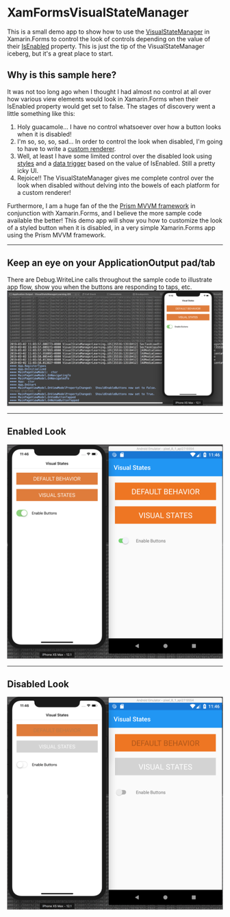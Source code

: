 # XamFormsVisualStateManager
This is a small demo app to show how to use the [VisualStateManager](https://docs.microsoft.com/en-us/xamarin/xamarin-forms/user-interface/visual-state-manager) in Xamarin.Forms to control the look of controls depending on the value of their [IsEnabled](https://docs.microsoft.com/en-us/dotnet/api/xamarin.forms.visualelement.isenabled?view=xamarin-forms) property. This is just the tip of the VisualStateManager iceberg, but it's a great place to start.

## Why is this sample here?
It was not too long ago when I thought I had almost no control at all over how various view elements would look in Xamarin.Forms when their IsEnabled property would get set to false. The stages of discovery went a little something like this:
1. Holy guacamole... I have no control whatsoever over how a button looks when it is disabled!
2. I'm so, so, so, sad... In order to control the look when disabled, I'm going to have to write a [custom renderer](https://docs.microsoft.com/en-us/xamarin/xamarin-forms/app-fundamentals/custom-renderer/introduction).
3. Well, at least I have some limited control over the disabled look using [styles](https://docs.microsoft.com/en-us/xamarin/xamarin-forms/user-interface/styles/xaml/index) and a [data trigger](https://docs.microsoft.com/en-us/xamarin/xamarin-forms/app-fundamentals/triggers) based on the value of IsEnabled. Still a pretty icky UI.
4. Rejoice!! The VisualStateManager gives me complete control over the look when disabled without delving into the bowels of each platform for a custom renderer!

Furthermore, I am a huge fan of the the [Prism MVVM framework](https://prismlibrary.github.io/) in conjunction with Xamarin.Forms, and I believe the more sample code available the better! This demo app will show you how to customize the look of a styled button when it is disabled, in a very simple Xamarin.Forms app using the Prism MVVM framework.

***
## Keep an eye on your ApplicationOutput pad/tab
There are Debug.WriteLine calls throughout the sample code to illustrate app flow, show you when the buttons are responding to taps, etc.
![App running with output tab in the background](AppOutput.png "App running with output tab in the background")

***
## Enabled Look
![App with buttons enabled](Enabled.png "App with buttons enabled")

***
## Disabled Look
![App with buttons disabled](Disabled.png "App with buttons disabled")
